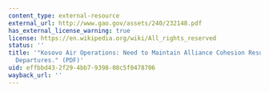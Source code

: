 ```yaml
---
content_type: external-resource
external_url: http://www.gao.gov/assets/240/232148.pdf
has_external_license_warning: true
license: https://en.wikipedia.org/wiki/All_rights_reserved
status: ''
title: '"Kosovo Air Operations: Need to Maintain Alliance Cohesion Resulted in Doctrinal
  Departures." (PDF)'
uid: effbbd43-2f29-4bb7-9398-08c5f0478706
wayback_url: ''
---
```

